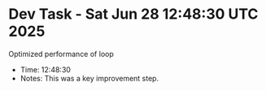 # Dev Task - Sat Jun 28 12:48:30 UTC 2025
Optimized performance of loop
- Time: 12:48:30
- Notes: This was a key improvement step.
